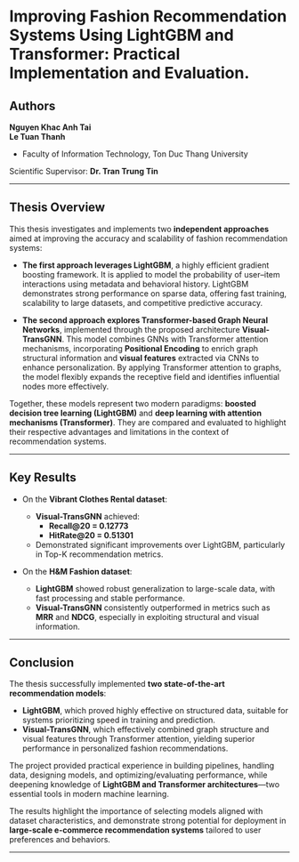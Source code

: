 # Improving Fashion Recommendation Systems Using LightGBM and Transformer: Practical Implementation and Evaluation.

## Authors

**Nguyen Khac Anh Tai**  
**Le Tuan Thanh**  
- Faculty of Information Technology, Ton Duc Thang University  

Scientific Supervisor: **Dr. Tran Trung Tin**

---

## Thesis Overview

This thesis investigates and implements two **independent approaches** aimed at improving the accuracy and scalability of fashion recommendation systems:

- **The first approach leverages LightGBM**, a highly efficient gradient boosting framework. It is applied to model the probability of user–item interactions using metadata and behavioral history. LightGBM demonstrates strong performance on sparse data, offering fast training, scalability to large datasets, and competitive predictive accuracy.

- **The second approach explores Transformer-based Graph Neural Networks**, implemented through the proposed architecture **Visual-TransGNN**. This model combines GNNs with Transformer attention mechanisms, incorporating **Positional Encoding** to enrich graph structural information and **visual features** extracted via CNNs to enhance personalization. By applying Transformer attention to graphs, the model flexibly expands the receptive field and identifies influential nodes more effectively.

Together, these models represent two modern paradigms: **boosted decision tree learning (LightGBM)** and **deep learning with attention mechanisms (Transformer)**. They are compared and evaluated to highlight their respective advantages and limitations in the context of recommendation systems.

---

## Key Results

- On the **Vibrant Clothes Rental dataset**:  
  - **Visual-TransGNN** achieved:  
    - **Recall@20 = 0.12773**  
    - **HitRate@20 = 0.51301**  
  - Demonstrated significant improvements over LightGBM, particularly in Top-K recommendation metrics.

- On the **H&M Fashion dataset**:  
  - **LightGBM** showed robust generalization to large-scale data, with fast processing and stable performance.  
  - **Visual-TransGNN** consistently outperformed in metrics such as **MRR** and **NDCG**, especially in exploiting structural and visual information.

---

## Conclusion

The thesis successfully implemented **two state-of-the-art recommendation models**:  
- **LightGBM**, which proved highly effective on structured data, suitable for systems prioritizing speed in training and prediction.  
- **Visual-TransGNN**, which effectively combined graph structure and visual features through Transformer attention, yielding superior performance in personalized fashion recommendations.

The project provided practical experience in building pipelines, handling data, designing models, and optimizing/evaluating performance, while deepening knowledge of **LightGBM and Transformer architectures**—two essential tools in modern machine learning.  

The results highlight the importance of selecting models aligned with dataset characteristics, and demonstrate strong potential for deployment in **large-scale e-commerce recommendation systems** tailored to user preferences and behaviors.

---
